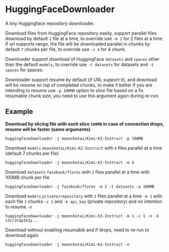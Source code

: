 # HuggingFaceDownloader

A tiny Huggingface repository downloader.

Download files from HuggingFace repository easily, support parallel files download by default `1` file at a time, to override use `-m 2` for 2 files at a time.
If url supports range, the file will be downloaded parallel in chunks by default `7` chunks per file, to override use `-c 4` for 4 chunk.

Downloader support download of HuggingFace `datasets` and `spaces` other than the default `models`, to override use `-t datasets` for datasets and `-t spaces` for spaces.

Downloader support resume by default (if URL support it), and download will be resume on top of completed chunks, to make it better if you are intending to resume use `-p 100MB` option to slice file based on a fix resumable chunk size, you need to use this argument again during re-run.

## Example

**Download by slicing file with each slice `100MB` in case of connection drops, resume will be faster (same arguments)**
```
huggingfacedownloader -j moonshotai/Kimi-K2-Instruct -p 100MB
```

Download `models` `moonshotai/Kimi-K2-Instruct` with `4` files parallel at a time (default 7 chunks per file)
```
huggingfacedownloader -j moonshotai/Kimi-K2-Instruct -m 4
```

Download `datasets` `facebook/flores` with `2` files parallel at a time with 100MB chunk per file
```
huggingfacedownloader -j facebook/flores -m 2 -t datasets -p 100MB
```

Download `models` `private/repository` with `1` files parallel at a time `-m 1` with each file `1` chunks `-c 1` and `-k api_key` (private repository) and no intention to resume `-n`
```
huggingfacedownloader -j moonshotai/Kimi-K2-Instruct -m 1 -c 1 -n -k s3cr3tap1k3y...
```

Download without enabling resumable and if drops, need to re-run to download again
```
huggingfacedownloader -j moonshotai/Kimi-K2-Instruct -n
```
